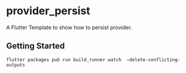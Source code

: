 # provider_persist

A Flutter Template to show how to persist provider.

## Getting Started

`flutter packages pub run build_runner watch  —delete-conflicting-outputs`
